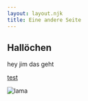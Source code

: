 ```yaml
---
layout: layout.njk
title: Eine andere Seite
---
```


## Hallöchen

hey jim das geht

[test](./test)

![lama](https://source.unsplash.com/random/800x600)
